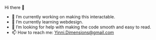 Hi there 👋
- 🔭 I’m currently working on making this interactable.
- 🌱 I’m currently learning webdesign.
- 🤔 I’m looking for help with making the code smooth and easy to read.
- 📫 How to reach me: Yinni.Dimensions@gmail.com
<!--
**YinniDimensions/YinniDimensions** is a ✨ _special_ ✨ repository because its `README.md` (this file) appears on your GitHub profile.

Here are some ideas to get you started:

- 🔭 I’m currently working on making this interactable.
- 🌱 I’m currently learning webdesign.
- 👯 I’m looking to collaborate on ...
- 🤔 I’m looking for help with ...
- 💬 Ask me about ...
- 📫 How to reach me: ...
- 😄 Pronouns: ...
- ⚡ Fun fact: ...
-->
